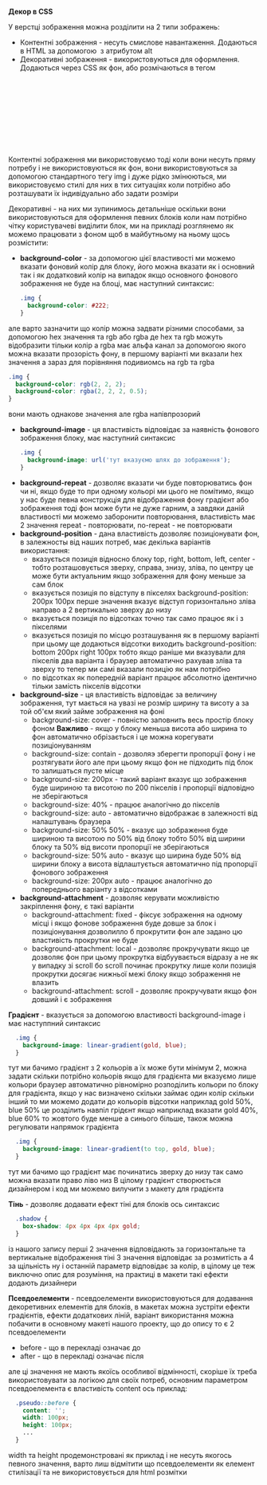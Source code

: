 **Декор в CSS**

У верстці зображення можна розділити на 2 типи зображень:

- Контентні зображення - несуть смислове навантаження.
Додаються в HTML за допомогою <img> з атрибутом alt
- Декоративні зображення - використовуються для оформлення.
Додаються через CSS як фон, або розмічаються в тегом <svg>

Контентні зображення ми використовуємо тоді коли вони несуть пряму потребу і не використовуються як фон, вони використовуються за допомогою стандартного тегу img і дуже рідко змінюються, ми використовуємо стилі для них в тих ситуаціях коли потрібно або розташувати їх індивідуально або задати розміри

Декоративні - на них ми зупинимось детальніше оскільки вони використовуються для оформлення певних блоків коли нам потрібно чітку користувачеві виділити блок, ми на прикладі розглянемо як можемо працювати з фоном щоб в майбутньому на ньому щось розмістити:

- **background-color** - за допомогою цієї властивості ми можемо вказати фоновий колір для блоку, його можна вказати як і основний так і як додатковий колір на випадок якщо основного фонового зображення не буде на блоці, має наступний синтаксис:
  ```css
  .img {
    background-color: #222;
  }
  ```
але варто зазначити що колір можна задвати різними способами, за допомогою hex значення та rgb або rgba де hex та rgb можуть відобразити тільки колір а rgba має альфа канал за допомогою якого можна вказати прозорість фону, в першому варіанті ми вказали hex значення а зараз для порівняння подивиомсь на rgb та rgba
  ```css
  .img {
    background-color: rgb(2, 2, 2);
    background-color: rgba(2, 2, 2, 0.5);
  }
  ```
вони мають однакове значення але rgba напівпрозорий
- **background-image** - ця властивість відповідає за наявність фонового зображення блоку, має наступний синтаксис
  ```css
  .img {
    background-image: url('тут вказуємо шлях до зображення');
  }
  ```
- **background-repeat** - дозволяє вказати чи буде повторюватись фон чи ні, якщо буде то при одному кольорі ми цього не помітимо, якщо у нас буде певна конструкція для відображення фону градієнт або зображення тоді фон може бути не дуже гарним, а завдяки даній властивості ми можемо заборонити повторювання, властивість має 2 значення repeat - повторювати, no-repeat - не повторювати
- **background-position** - дана властивість дозволяє позиціонувати фон, в залежносты від наших потреб, має декілька варіантів використання:
  - вказується позиція відносно блоку top, right, bottom, left, center - тобто розташовується зверху, справа, знизу, зліва, по центру це може бути актуальним якщо зображення для фону меньше за сам блок
  - вказується позиція по відступу в пікселях background-position: 200px 100px перше значення вказує відступ горизонтально зліва направо а 2 вертикально зверху до низу
  - вказується позиція по відсотках точно так само працює як і з пікселями
  - вказується позиція по місцю розташування як в першому варіанті при цьому ще додаються відсотки виходить background-position: bottom 200px  right 100px тобто якщо раніше ми вказували для пікселів два варіанта і браузер автоматично рахував зліва та зверху то тепер ми самі вказали позицію як нам потрібно
  - по відсотках як попередній варіант працює абсолютно ідентично тільки замість пікселів відсотки
- **background-size** - ця властивість відповідає за величину зображення, тут мається на увазі не розмір ширину та висоту а за той об'єм який займе зображення на фоні
  - background-size: cover - повністю заповнить весь простір блоку фоном **Важливо** - якщо у блоку меньша висота або ширина то фон автоматично обрізається і це можна корегувати позиціонуванням
  - background-size: contain - дозволяэ зберегти пропорції фону і не розтягувати його але при цьому якщо фон не підходить під блок то залишаться пусте місце
  - background-size: 200px - такий варіант вказує що зображення буде шириною та висотою по 200 пікселів і пропорції відповідно не зберігаються
  - background-size: 40% - працює аналогічно до пікселів
  - background-size: auto - автоматично відображає в залежності від налаштувань браузера
  - background-size: 50% 50% - вказує що зображення буде шириною та висотою по 50% від блоку тобто 50% від ширини блоку та 50% від висоти пропорції не зберігаються
  - background-size: 50% auto - вказує що ширина буде 50% від ширини блоку а висота відлаштується автоматично під пропорції фонового зображення
  - background-size: 200px auto - працює аналогічно до попереднього варіанту з відсотками
- **background-attachment** - дозволяє керувати можливістю закріплення фону, є такі варіанти
  - background-attachment: fixed - фіксує зображення на одному місці і якщо фонове зображення буде довше за блок і позиціонування дозволилло б прокрутити фон але задано цю властивість прокрутки не буде
  - background-attachment: local - дозволяє прокручувати якщо це дозволяє фон при цьому прокрутка відбуувається відразу а не як у випадку зі scroll бо scroll починає прокрутку лише коли позиція прокрутки досягає нижньої межі блоку якщо зображення не влазить
  - background-attachment: scroll - дозволяє прокручувати якщо фон довший і є зображення


**Градієнт** - вказується за допомогою властивості background-image і має наступпний синтаксис
```css
  .img {
    background-image: linear-gradient(gold, blue);
  }
```

тут ми бачимо градієнт з 2 кольорів а їх може бути мінімум 2, можна задати скільки потрібно кольорів якщо для градієнта ми вказуємо лише кольори браузер автоматично рівномірно розподілить кольори по блоку для градієнта, якщо у нас визначено скільки займає один колір скільки інший то ми можемо додати до кольорів відсотки наприклад gold 50%, blue 50% це розділить навпіл грідєнт якщо наприклад вказати gold 40%, blue 60% то жовтого буде менше а синього більше, також можна регулювати напрямок градієнта

```css
  .img {
    background-image: linear-gradient(to top, gold, blue);
  }
```

тут ми бачимо що градієнт має починатись зверху до низу так само можна вказати право ліво низ
В цілому градієнт створюється дизайнером і код ми можемо вилучити з макету для градієнта

**Тінь** - дозволяє додавати ефект тіні для блоків ось синтаксис
```css
  .shadow {
    box-shadow: 4px 4px 4px 4px gold;
  }
```

із нашого запису перші 2 значення відповідають за горизонтальне та вертикальне відображення  тіні 3 значення відповідає за розмитість а 4 за щільність  ну і останній параметр відповідає за колір, в цілому це теж виключно опис для розуміння, на практиці в макети такі ефекти додають дизайнери

**Псевдоелементи** - псевдоелементи використовуються для додавання декоретивних елементів для блоків, в макетах можна зустріти ефекти градієнтів, ефекти додаткових ліній, варіант використання можна побачити в основному макеті нашого проекту, що до опису то є 2 псевдоелементи

- before - що в перекладі означає до
- after - що в перекладі означає після

але ці значення не мають якоїсь особливої відмінності, скоріше їх треба використовувати за логікою для своїх потреб, основним параметром псевдоелемента є властивість content ось приклад:

```css
  .pseudo::before {
    content: '';
    width: 100px;
    height: 100px;
    ...
  }
```

width та height продемонстровані як приклад і не несуть якогось певного значення, варто лиш відмітити що псевдоелементи як елемент стилізації та не використовується для html розмітки